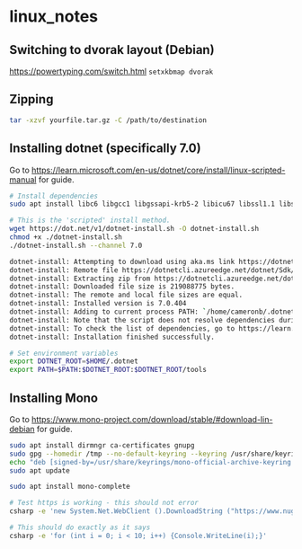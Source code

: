 # linux_notes

## Switching to dvorak layout (Debian)
https://powertyping.com/switch.html
`setxkbmap dvorak`

## Zipping

```bash
tar -xzvf yourfile.tar.gz -C /path/to/destination
```

## Installing dotnet (specifically 7.0)

Go to https://learn.microsoft.com/en-us/dotnet/core/install/linux-scripted-manual for guide.

```bash
# Install dependencies
sudo apt install libc6 libgcc1 libgssapi-krb5-2 libicu67 libssl1.1 libstdc++6 zlib1g

# This is the 'scripted' install method.
wget https://dot.net/v1/dotnet-install.sh -O dotnet-install.sh
chmod +x ./dotnet-install.sh
./dotnet-install.sh --channel 7.0

dotnet-install: Attempting to download using aka.ms link https://dotnetcli.azureedge.net/dotnet/Sdk/7.0.404/dotnet-sdk-7.0.404-linux-x64.tar.gz
dotnet-install: Remote file https://dotnetcli.azureedge.net/dotnet/Sdk/7.0.404/dotnet-sdk-7.0.404-linux-x64.tar.gz size is 219088775 bytes.
dotnet-install: Extracting zip from https://dotnetcli.azureedge.net/dotnet/Sdk/7.0.404/dotnet-sdk-7.0.404-linux-x64.tar.gz
dotnet-install: Downloaded file size is 219088775 bytes.
dotnet-install: The remote and local file sizes are equal.
dotnet-install: Installed version is 7.0.404
dotnet-install: Adding to current process PATH: `/home/cameronb/.dotnet`. Note: This change will be visible only when sourcing script.
dotnet-install: Note that the script does not resolve dependencies during installation.
dotnet-install: To check the list of dependencies, go to https://learn.microsoft.com/dotnet/core/install, select your operating system and check the "Dependencies" section.
dotnet-install: Installation finished successfully.

# Set environment variables
export DOTNET_ROOT=$HOME/.dotnet
export PATH=$PATH:$DOTNET_ROOT:$DOTNET_ROOT/tools
```

## Installing Mono

Go to https://www.mono-project.com/download/stable/#download-lin-debian for guide.

```bash
sudo apt install dirmngr ca-certificates gnupg
sudo gpg --homedir /tmp --no-default-keyring --keyring /usr/share/keyrings/mono-official-archive-keyring.gpg --keyserver hkp://keyserver.ubuntu.com:80 --recv-keys 3FA7E0328081BFF6A14DA29AA6A19B38D3D831EF
echo "deb [signed-by=/usr/share/keyrings/mono-official-archive-keyring.gpg] https://download.mono-project.com/repo/debian stable-buster main" | sudo tee /etc/apt/sources.list.d/mono-official-stable.list
sudo apt update

sudo apt install mono-complete

# Test https is working - this should not error
csharp -e 'new System.Net.WebClient ().DownloadString ("https://www.nuget.org")'

# This should do exactly as it says
csharp -e 'for (int i = 0; i < 10; i++) {Console.WriteLine(i);}'
```
